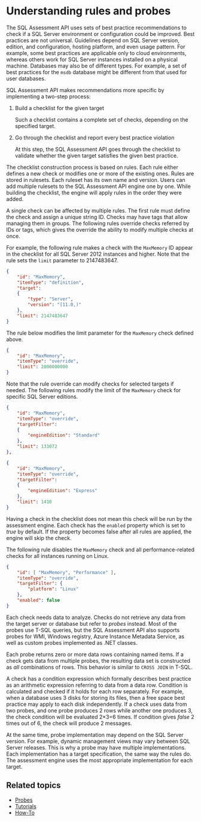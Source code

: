 # Understanding rules and probes

The SQL Assessment API uses sets of best practice recommendations to check if a SQL Server environment or configuration could be improved. Best practices are not universal. Guidelines depend on SQL Server version, edition, and configuration, hosting platform, and even usage pattern. For example, some best practices are applicable only to cloud environments, whereas others work for SQL Server instances installed on a physical machine. Databases may also be of different types. For example, a set of best practices for the `msdb` database might be different from that used for user databases. 

SQL Assessment API makes recommendations more specific by implementing a two-step process:

1. Build a checklist for the given target

    Such a checklist contains a complete set of checks, depending on the specified target.

2. Go through the checklist and report every best practice violation

    At this step, the SQL Assessment API goes through the checklist to validate whether the given target satisfies the given best practice.

The checklist construction process is based on rules. Each rule either defines a new check or modifies one or more of the existing ones. Rules are stored in rulesets. Each ruleset has its own name and version. Users can add multiple rulesets to the SQL Assessment API engine one by one. While building the checklist, the engine will apply rules in the order they were added.

A single check can be affected by multiple rules. The first rule must define the check and assign a unique string ID. Checks may have tags that allow managing them in groups. The following rules override checks referred by IDs or tags, which gives the override the ability to modify multiple checks at once.

For example, the following rule makes a check with the `MaxMemory` ID appear in the checklist for all SQL Server 2012 instances and higher. Note that the rule sets the `limit` parameter to 2147483647.

```json
{
    "id": "MaxMemory",
    "itemType": "definition",
    "target": 
    {
        "type": "Server",
        "version": "[11.0,)"
    },
    "limit": 2147483647
}
```

The rule below modifies the limit parameter for the `MaxMemory` check defined above.

```json
{
    "id": "MaxMemory",
    "itemType": "override",
    "limit": 2000000000
}
```

Note that the rule override can modify checks for selected targets if needed. The following rules modify the limit of the `MaxMemory` check for specific SQL Server editions.

```json
{
    "id": "MaxMemory",
    "itemType": "override",
    "targetFilter": 
    {
        "engineEdition": "Standard"
    },
    "limit": 131072
},

{
    "id": "MaxMemory",
    "itemType": "override",
    "targetFilter": 
    {
        "engineEdition": "Express"
    },
    "limit": 1410
}
```

Having a check in the checklist does not mean this check will be run by the assessment engine. Each check has the `enabled` property which is set to *true* by default. If the property becomes false after all rules are applied, the engine will skip the check.

The following rule disables the `MaxMemory` check and all performance-related checks for all instances running on Linux.

```json
{
    "id": [ "MaxMemory", "Performance" ],
    "itemType": "override",
    "targetFilter": {
        "platform": "Linux"
    },
    "enabled": false
}
```

Each check needs data to analyze. Checks do not retrieve any data from the target server or database but refer to *probes* instead. Most of the probes use T-SQL queries, but the SQL Assessment API also supports probes for WMI, Windows registry, Azure Instance Metadata Service, as well as custom probes implemented as .NET classes.

Each probe returns zero or more data rows containing named items. If a check gets data from multiple probes, the resulting data set is constructed as *all* combinations of rows. This behavior is similar to `CROSS JOIN` in T-SQL. 

A check has a condition expression which formally describes best practice as an arithmetic expression referring to data from a data row. Condition is calculated and checked if it holds for each row separately. For example, when a database uses 3 disks for storing its files, then a free space best practice may apply to each disk independently. If a check uses data from two probes, and one probe produces 2 rows while another one produces 3, the check condition will be evaluated 2×3=6 times. If condition gives *false* 2 times out of 6, the check will produce 2 messages.

At the same time, probe implementation may depend on the SQL Server version. For example, dynamic management views may vary between  SQL Server releases. This is why a probe may have multiple implementations. Each implementation has a target specification, the same way the rules do. The assessment engine uses  the most appropriate implementation for each target.

## Related topics

- [Probes](../Reference/Probes/README.md)
- [Tutorials](../Tutorials/README.md)
- [How-To](../How-To/README.md)
